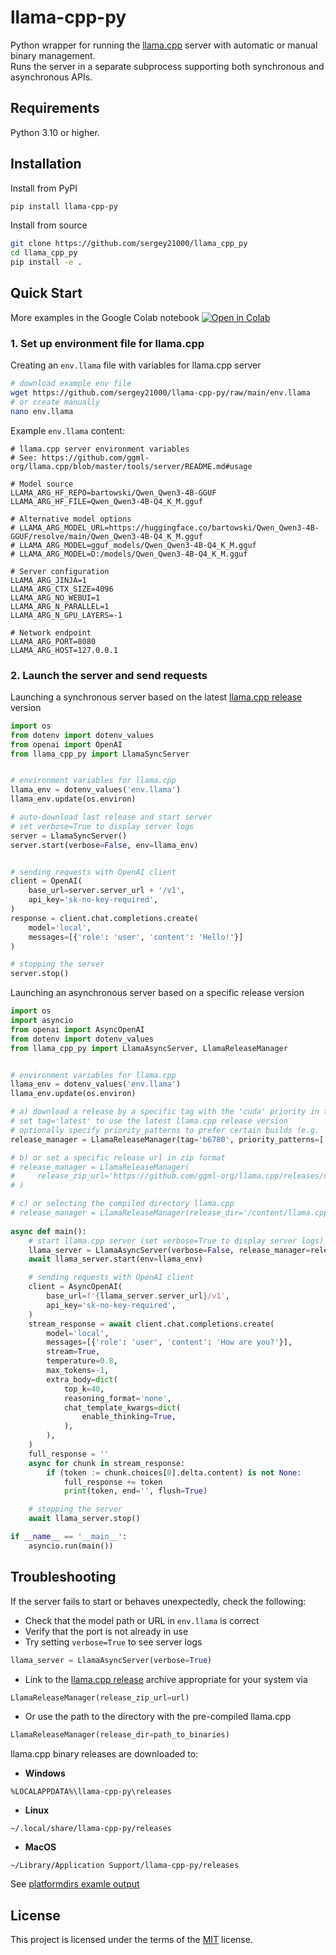 

# llama-cpp-py

Python wrapper for running the [llama.cpp](https://github.com/ggml-org/llama.cpp) server with automatic or manual binary management.  
Runs the server in a separate subprocess supporting both synchronous and asynchronous APIs.


## Requirements

Python 3.10 or higher.


## Installation

Install from PyPI
```sh
pip install llama-cpp-py
```

Install from source
```sh
git clone https://github.com/sergey21000/llama_cpp_py
cd llama_cpp_py
pip install -e .
```


## Quick Start

More examples in the Google Colab notebook <a href="https://colab.research.google.com/drive/17f6tD5TM9EP52-3NZtZ1qQ-QrrLUTBEG"><img src="https://img.shields.io/static/v1?message=Open%20in%20Colab&logo=googlecolab&labelColor=5c5c5c&color=0f80c1&label=%20" alt="Open in Colab"></a>


### 1. Set up environment file for llama.cpp

Creating an `env.llama` file with variables for llama.cpp server
```sh
# download example env file
wget https://github.com/sergey21000/llama-cpp-py/raw/main/env.llama
# or create manually
nano env.llama
```

Example `env.llama` content:
```env
# llama.cpp server environment variables
# See: https://github.com/ggml-org/llama.cpp/blob/master/tools/server/README.md#usage

# Model source
LLAMA_ARG_HF_REPO=bartowski/Qwen_Qwen3-4B-GGUF
LLAMA_ARG_HF_FILE=Qwen_Qwen3-4B-Q4_K_M.gguf

# Alternative model options
# LLAMA_ARG_MODEL_URL=https://huggingface.co/bartowski/Qwen_Qwen3-4B-GGUF/resolve/main/Qwen_Qwen3-4B-Q4_K_M.gguf
# LLAMA_ARG_MODEL=gguf_models/Qwen_Qwen3-4B-Q4_K_M.gguf
# LLAMA_ARG_MODEL=D:/models/Qwen_Qwen3-4B-Q4_K_M.gguf

# Server configuration
LLAMA_ARG_JINJA=1
LLAMA_ARG_CTX_SIZE=4096
LLAMA_ARG_NO_WEBUI=1
LLAMA_ARG_N_PARALLEL=1
LLAMA_ARG_N_GPU_LAYERS=-1

# Network endpoint
LLAMA_ARG_PORT=8080
LLAMA_ARG_HOST=127.0.0.1
```

### 2. Launch the server and send requests

Launching a synchronous server based on the latest [llama.cpp release](https://github.com/ggml-org/llama.cpp/releases) version
```python
import os
from dotenv import dotenv_values
from openai import OpenAI
from llama_cpp_py import LlamaSyncServer


# environment variables for llama.cpp
llama_env = dotenv_values('env.llama')
llama_env.update(os.environ)

# auto-download last release and start server
# set verbose=True to display server logs
server = LlamaSyncServer()
server.start(verbose=False, env=llama_env)


# sending requests with OpenAI client
client = OpenAI(
	base_url=server.server_url + '/v1',
	api_key='sk-no-key-required',
)
response = client.chat.completions.create(
    model='local',
    messages=[{'role': 'user', 'content': 'Hello!'}]
)

# stopping the server
server.stop()
```

Launching an asynchronous server based on a specific release version
```python
import os
import asyncio
from openai import AsyncOpenAI
from dotenv import dotenv_values
from llama_cpp_py import LlamaAsyncServer, LlamaReleaseManager


# environment variables for llama.cpp
llama_env = dotenv_values('env.llama')
llama_env.update(os.environ)

# a) download a release by a specific tag with the 'cuda' priority in the title
# set tag='latest' to use the latest llama.cpp release version
# optionally specify priority_patterns to prefer certain builds (e.g. 'cuda' or 'cpu')
release_manager = LlamaReleaseManager(tag='b6780', priority_patterns=['cuda'])

# b) or set a specific release url in zip format
# release_manager = LlamaReleaseManager(
#     release_zip_url='https://github.com/ggml-org/llama.cpp/releases/download/b6780/llama-b6780-bin-win-cuda-12.4-x64.zip'
# )

# c) or selecting the compiled directory llama.cpp
# release_manager = LlamaReleaseManager(release_dir='/content/llama.cpp/build/bin')
	
async def main():
    # start llama.cpp server (set verbose=True to display server logs)
    llama_server = LlamaAsyncServer(verbose=False, release_manager=release_manager)
    await llama_server.start(env=llama_env)

    # sending requests with OpenAI client
    client = AsyncOpenAI(
        base_url=f'{llama_server.server_url}/v1',
        api_key='sk-no-key-required',
    )
    stream_response = await client.chat.completions.create(
        model='local',
        messages=[{'role': 'user', 'content': 'How are you?'}],
        stream=True,
        temperature=0.8,
        max_tokens=-1,
        extra_body=dict(
            top_k=40,
            reasoning_format='none',
            chat_template_kwargs=dict(
                enable_thinking=True,
            ),
        ),
    )
    full_response = ''
    async for chunk in stream_response:
        if (token := chunk.choices[0].delta.content) is not None:
            full_response += token
            print(token, end='', flush=True)

    # stopping the server
    await llama_server.stop()

if __name__ == '__main__':
    asyncio.run(main())
```


## Troubleshooting

If the server fails to start or behaves unexpectedly, check the following:
- Check that the model path or URL in `env.llama` is correct
- Verify that the port is not already in use
- Try setting `verbose=True` to see server logs
```python
llama_server = LlamaAsyncServer(verbose=True)
```
- Link to the [llama.cpp release](https://github.com/ggml-org/llama.cpp/releases) archive appropriate for your system via 
```python
LlamaReleaseManager(release_zip_url=url)
```
- Or use the path to the directory with the pre-compiled llama.cpp 
```python
LlamaReleaseManager(release_dir=path_to_binaries)
```

llama.cpp binary releases are downloaded to:  
- **Windows**
```
%LOCALAPPDATA%\llama-cpp-py\releases
```
- **Linux**
```
~/.local/share/llama-cpp-py/releases
```
- **MacOS**
```
~/Library/Application Support/llama-cpp-py/releases
```
See [platformdirs examle output](https://github.com/tox-dev/platformdirs?tab=readme-ov-file#example-output)


## License

This project is licensed under the terms of the [MIT](./LICENSE) license.
